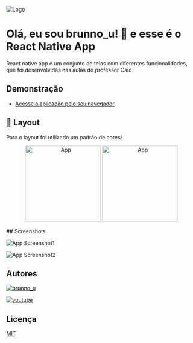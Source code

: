 
![Logo](https://blogger.googleusercontent.com/img/b/R29vZ2xl/AVvXsEiFB29yxTAxdQ9oQ1SU0KkGPxKUTbs84pPrDbU-LEpqpD2WnT7BvN59N2Yj7aG9GTo7qENprDCm5x_gfoXuJfpeY8-3DwJBOgnj67lYRJmbMFECsh0jttLMbGVVBwnzK6FBCZ6n56GrAoJVkmUsGGSVbXNVUIlVleSNaWfWACqmNqEYAVNw28YPXz3J/s16000/cooltext437858675423365.png)




#  Olá, eu sou brunno_u! 👋 e esse é o React Native App

React native app é um conjunto de telas com diferentes funcionalidades, que foi desenvolvidas nas aulas do professor Caio


## Demonstração

- [Acesse a aplicação pelo seu navegador](https://snack.expo.dev/@brunno_u/react-native-app)


## 🎨 Layout

Para o layout foi utilizado um padrão de cores!


<p align="center">
  <img alt="App" title="#App" src="https://blogger.googleusercontent.com/img/b/R29vZ2xl/AVvXsEjXos7j5U_flRxKZZyNGYmHGGbcENgevRtr1OZK6ST-0S6gae-xcbQdV7ZIUMp8B9UQ_u9wET5boC0J-MbAGq2Sm9zmLLNDmFkn8Ee56za3bw5k2LRcn3k0Owcg2aXBJcDwPgsqdlweJksuzu-4fPHbz5YXpbEwo6Fbnq-yKznJ1wgQr28vOYImMGGc/s16000/CPT2306181553-333x747.gif" width="200px">

  <img alt="App" title="#App" src="https://blogger.googleusercontent.com/img/b/R29vZ2xl/AVvXsEhVrNoCdCRm5rrubiYYhJc87flVBU0RMnu_LsFusdpUkxZSNN64EDP-XmJarWfVr2Ycfsp7pkP0DKgeNg64WZWL_zgRGYvjEMIhZjHUlJn5CwGvHsExGLs60EMp4HwK_T-luesDkny7skRlMl6KqkE3wVAhqKMP2hFfV2Mp6qnv66oBMrt1CqHgjURb/s16000/CPT2306181525-333x747.gif" width="200px">

</p>
## Screenshots

![App Screenshot1](https://blogger.googleusercontent.com/img/b/R29vZ2xl/AVvXsEjXos7j5U_flRxKZZyNGYmHGGbcENgevRtr1OZK6ST-0S6gae-xcbQdV7ZIUMp8B9UQ_u9wET5boC0J-MbAGq2Sm9zmLLNDmFkn8Ee56za3bw5k2LRcn3k0Owcg2aXBJcDwPgsqdlweJksuzu-4fPHbz5YXpbEwo6Fbnq-yKznJ1wgQr28vOYImMGGc/s16000/CPT2306181553-333x747.gif) 

![App Screenshot2](https://blogger.googleusercontent.com/img/b/R29vZ2xl/AVvXsEhVrNoCdCRm5rrubiYYhJc87flVBU0RMnu_LsFusdpUkxZSNN64EDP-XmJarWfVr2Ycfsp7pkP0DKgeNg64WZWL_zgRGYvjEMIhZjHUlJn5CwGvHsExGLs60EMp4HwK_T-luesDkny7skRlMl6KqkE3wVAhqKMP2hFfV2Mp6qnv66oBMrt1CqHgjURb/s16000/CPT2306181525-333x747.gif)



## Autores
[![brunno_u](https://img.shields.io/badge/brunno-000?style=for-the-badge&logo=ko-fi&logoColor=white)](https://github.com/brun-no) 

[![youtube](https://img.shields.io/badge/Prof°Caio-000?style=for-the-badge&logo=youtube&logoColor=red)](https://www.youtube.com/@qgdodev)


## Licença

[MIT](https://choosealicense.com/licenses/unlicense/)

